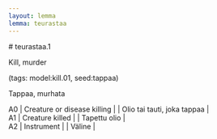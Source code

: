 ```yaml
---
layout: lemma
lemma: teurastaa
---
```


<div class="sense">
# <span class="sensename">teurastaa.1</span>

<span class="description">Kill, murder</span>

(tags: model:kill.01, seed:tappaa)

<span class="description">Tappaa, murhata</span>

A0 | Creature or disease killing |   | Olio tai tauti, joka tappaa |  
A1 | Creature killed |   | Tapettu olio |  
A2 | Instrument |   | Väline |  

</div>


